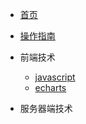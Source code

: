 <!-- _navbar.md -->

* [首页](/README)
* [操作指南](/guide)

* 前端技术
    * [javascript](/01/javascript/)
    * [echarts](/01/echarts/)

* 服务器端技术